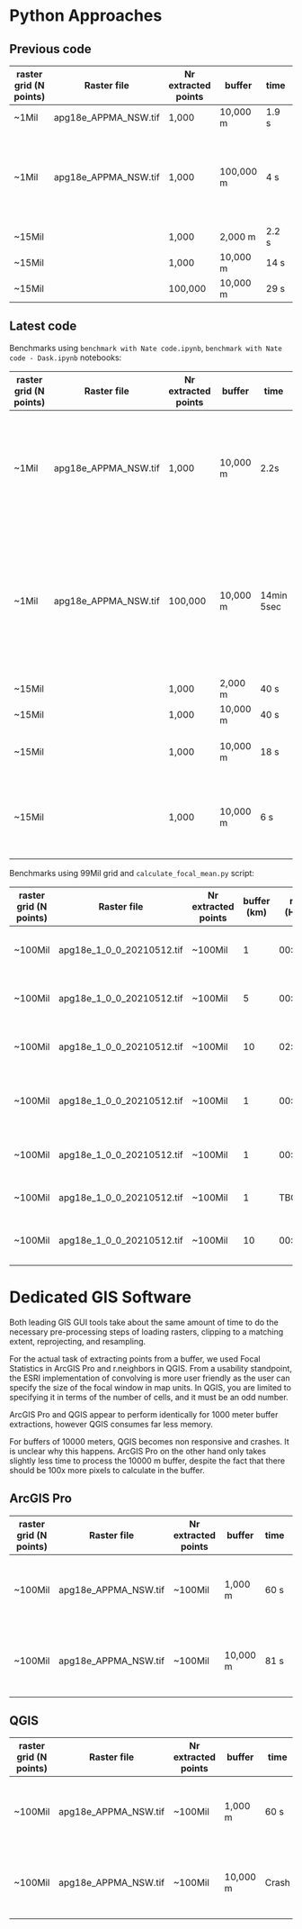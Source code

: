 # Python Approaches

## Previous code
| raster grid (N points) | Raster file | Nr extracted points | buffer | time | peak memory | Notes |
| - | - | - | - | - | - | - |
| ~1Mil | apg18e_APPMA_NSW.tif | 1,000 | 10,000 m | 1.9 s | 300 MB | dask delayed |
| ~1Mil | apg18e_APPMA_NSW.tif | 1,000 | 100,000 m | 4 s | 485 MB | dask delayed, seems too fast, are we sure about this? |
| ~15Mil | | 1,000 | 2,000 m | 2.2 s | 660 MB | dask delayed |
| ~15Mil | | 1,000 | 10,000 m | 14 s | 660 MB | dask delayed |
| ~15Mil | | 100,000 | 10,000 m | 29 s | 850 MB | dask delayed |

## Latest code

Benchmarks using `benchmark with Nate code.ipynb`, `benchmark with Nate code - Dask.ipynb` notebooks:

| raster grid (N points) | Raster file | Nr extracted points | buffer | time | peak memory | Notes |
| - | - | - | - | - | - | - |
| ~1Mil | apg18e_APPMA_NSW.tif | 1,000 | 10,000 m | 2.2s | 219 MB | dask dataframe multiprocess scheduler, improved extraction function, without mem profiler (1.7 sec)|
| ~1Mil | apg18e_APPMA_NSW.tif | 100,000 | 10,000 m | 14min 5sec | 2600 MB | dask dataframe multiprocess scheduler, improved extraction function, (without mem profiler 5min 54 sec, 1min 4 sec to read csv)|
| ~15Mil | | 1,000 | 2,000 m | 40 s | 390 MB | no dask dataframe |
| ~15Mil | | 1,000 | 10,000 m | 40 s | 390 MB | no dask dataframe |
| ~15Mil | | 1,000 | 10,000 m | 18 s | 390 MB | dask dataframe multiprocess scheduler |
| ~15Mil | | 1,000 | 10,000 m | 6 s | 390 MB | dask dataframe multiprocess scheduler, improved extraction function |

Benchmarks using 99Mil grid and `calculate_focal_mean.py` script:

| raster grid (N points) | Raster file | Nr extracted points | buffer (km) | running time (HH:MM:SSSS) | Peak Memory (MB) | Notes |
| - | - | - | - | - | - | - |
| ~100Mil | apg18e_1_0_0_20210512.tif | ~100Mil | 1 | 00:02:28.453262 | 4316 MB | no dask, writing file |
| ~100Mil | apg18e_1_0_0_20210512.tif | ~100Mil | 5 | 00:44:56.041497 | 4301 MB | no dask, writing file |
| ~100Mil | apg18e_1_0_0_20210512.tif | ~100Mil | 10 | 02:57:14.253508 | 4616 MB | no dask, writing file |
| ~100Mil | apg18e_1_0_0_20210512.tif | ~100Mil | 1 | 00:02:28.754381 | na | no dask, no writing file |
| ~100Mil | apg18e_1_0_0_20210512.tif | ~100Mil | 1 | 00:00:31.387356 | na | dask, no writing file |
| ~100Mil | apg18e_1_0_0_20210512.tif | ~100Mil | 1 | TBC | na | dask, writing file |
| ~100Mil | apg18e_1_0_0_20210512.tif | ~100Mil | 10 | 00:00:36.865079 | na | dask, no writing file |


# Dedicated GIS Software

Both leading GIS GUI tools take about the same amount of time to do the necessary pre-processing steps of loading rasters, clipping to a matching extent, reprojecting, and resampling.

For the actual task of extracting points from a buffer, we used Focal Statistics in ArcGIS Pro and r.neighbors in QGIS.
From a usability standpoint, the ESRI implementation of convolving is more user friendly as the user can specify the size of the focal window in map units.
In QGIS, you are limited to specifying it in terms of the number of cells, and it must be an odd number.

ArcGIS Pro and QGIS appear to perform identically for 1000 meter buffer extractions, however QGIS consumes far less memory.

For buffers of 10000 meters, QGIS becomes non responsive and crashes.
It is unclear why this happens.
ArcGIS Pro on the other hand only takes slightly less time to process the 10000 m buffer, despite the fact that there should be 100x more pixels to calculate in the buffer.

## ArcGIS Pro
| raster grid (N points) | Raster file | Nr extracted points | buffer | time | peak memory | Notes |
| - | - | - | - | - | - | - |
| ~100Mil | apg18e_APPMA_NSW.tif | ~100Mil | 1,000 m | 60 s | 5200 MB | ArcGIS Pro GUI actions added up together |
| ~100Mil | apg18e_APPMA_NSW.tif | ~100Mil | 10,000 m | 81 s | 5200 MB | ArcGIS Pro GUI actions added up together |

## QGIS
| raster grid (N points) | Raster file | Nr extracted points | buffer | time | peak memory | Notes |
| - | - | - | - | - | - | - |
| ~100Mil | apg18e_APPMA_NSW.tif | ~100Mil | 1,000 m | 60 s | 632 MB | QGIS GUI actions added up together |
| ~100Mil | apg18e_APPMA_NSW.tif | ~100Mil | 10,000 m | Crash | NA | QGIS GUI actions added up together |
